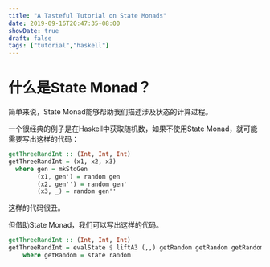 ```yaml
---
title: "A Tasteful Tutorial on State Monads"
date: 2019-09-16T20:47:35+08:00
showDate: true
draft: false
tags: ["tutorial","haskell"]
---
```


# 什么是State Monad？

简单来说，State Monad能够帮助我们描述涉及状态的计算过程。

一个很经典的例子是在Haskell中获取随机数，如果不使用State Monad，就可能需要写出这样的代码：

```haskell
getThreeRandInt :: (Int, Int, Int)
getThreeRandInt = (x1, x2, x3)
  where gen = mkStdGen
        (x1, gen') = random gen
        (x2, gen'') = random gen'
        (x3, _) = random gen''
```

这样的代码很丑。

但借助State Monad，我们可以写出这样的代码。

```haskell
getThreeRandInt :: (Int, Int, Int)
getThreeRandInt = evalState $ liftA3 (,,) getRandom getRandom getRandom
	where getRandom = state random
```


